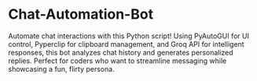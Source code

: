 # Chat-Automation-Bot
Automate chat interactions with this Python script! Using PyAutoGUI for UI control, Pyperclip for clipboard management, and Groq API for intelligent responses, this bot analyzes chat history and generates personalized replies. Perfect for coders who want to streamline messaging while showcasing a fun, flirty persona.

